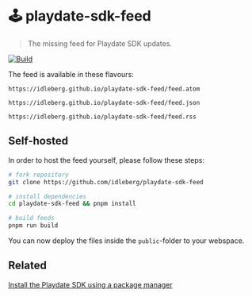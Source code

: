 # 🕹 playdate-sdk-feed

> The missing feed for Playdate SDK updates.

[![Build](https://img.shields.io/github/actions/workflow/status/idleberg/playdate-sdk-feed/gh-pages.yml?style=for-the-badge)](https://github.com/idleberg/playdate-sdk-feed/actions)

The feed is available in these flavours:

```
https://idleberg.github.io/playdate-sdk-feed/feed.atom
```

```
https://idleberg.github.io/playdate-sdk-feed/feed.json
```

```
https://idleberg.github.io/playdate-sdk-feed/feed.rss
```

## Self-hosted

In order to host the feed yourself, please follow these steps:

```sh
# fork repository
git clone https://github.com/idleberg/playdate-sdk-feed

# install dependencies
cd playdate-sdk-feed && pnpm install

# build feeds
pnpm run build
```

You can now deploy the files inside the `public`-folder to your webspace.

## Related

[Install the Playdate SDK using a package manager](https://gist.github.com/idleberg/e246f7a582ac173d156c60ec23ce2af0)

